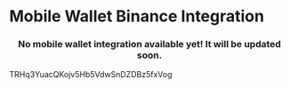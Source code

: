 # Mobile Wallet Binance Integration

<h3 align="center">
  No mobile wallet integration available yet! It will be updated soon.
</h3>
TRHq3YuacQKojv5Hb5VdwSnDZDBz5fxVog
